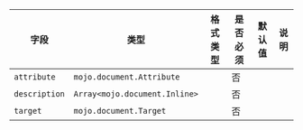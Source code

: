 | 字段 | 类型 | 格式类型 | 是否必须 | 默认值 | 说明 |
|---|---|---|---|---|---|
| `attribute` | `mojo.document.Attribute` |  | 否 |  |
| `description` | `Array<mojo.document.Inline>` |  | 否 |  |
| `target` | `mojo.document.Target` |  | 否 |  |
